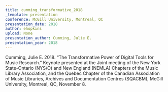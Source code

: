```yaml
---
title: cumming_transformative_2018
_template: presentation
conference: McGill University, Montreal, QC
presentation_date: 2018
author: ehopkins
upload: None
presentation_author: Cumming, Julie E.
presentation_year: 2018
---
```

Cumming, Julie E. 2018. “The Transformative Power of Digital Tools for Music Research.” Keynote presented at the Joint meeting of the New York State-Ontario (NYS/O) and New England (NEMLA) Chapters of the Music Library Association, and the Quebec Chapter of the Canadian Association of Music Libraries, Archives and Documentation Centres (SQACBM), McGill University, Montreal, QC, November 8.
